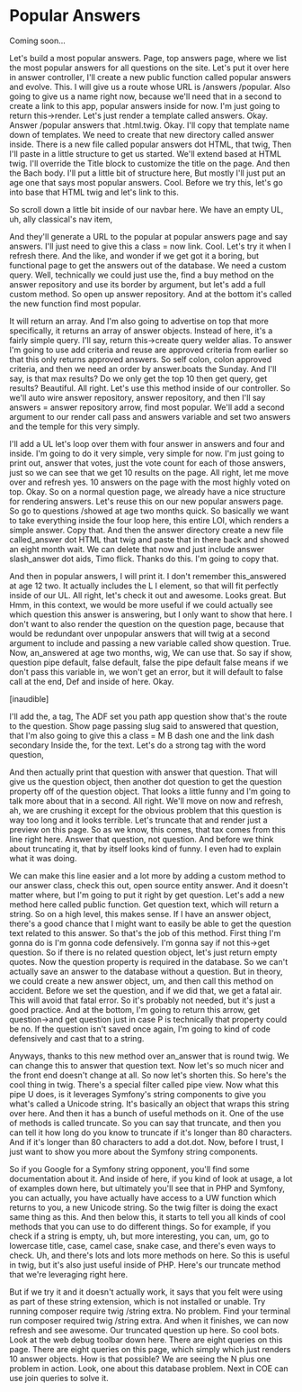 # Popular Answers

Coming soon...

Let's build a most popular answers. Page, top answers page, where we list the most
popular answers for all questions on the site. Let's put it over here in answer
controller, I'll create a new public function called popular answers and evolve.
This. I will give us a route whose URL is /answers /popular. Also going to give us a
name right now, because we'll need that in a second to create a link to this app,
popular answers inside for now. I'm just going to return this->render. Let's just
render a template called answers. Okay. Answer /popular answers that .html.twig.
Okay. I'll copy that template name down of templates. We need to create that new
directory called answer inside. There is a new file called popular answers dot HTML,
that twig, Then I'll paste in a little structure to get us started. We'll extend
based at HTML twig. I'll override the Title block to customize the title on the page.
And then the Bach body. I'll put a little bit of structure here, But mostly I'll just
put an age one that says most popular answers. Cool. Before we try this, let's go
into base that HTML twig and let's link to this.

So scroll down a little bit inside of our navbar here. We have an empty UL, uh, ally
classical's nav item,

And they'll generate a URL to the popular at popular answers page and say answers.
I'll just need to give this a class = now link. Cool. Let's try it when I refresh
there. And the like, and wonder if we get got it a boring, but functional page to get
the answers out of the database. We need a custom query. Well, technically we could
just use the, find a buy method on the answer repository and use its border by
argument, but let's add a full custom method. So open up answer repository. And at
the bottom it's called the new function find most popular.

It will return an array. And I'm also going to advertise on top that more
specifically, it returns an array of answer objects. Instead of here, it's a fairly
simple query. I'll say, return this->create query welder alias. To answer I'm going
to use add criteria and reuse are approved criteria from earlier so that this only
returns approved answers. So self colon, colon approved criteria, and then we need an
order by answer.boats the Sunday. And I'll say, is that max results? Do we only get
the top 10 then get query, get results? Beautiful. All right. Let's use this method
inside of our controller. So we'll auto wire answer repository, answer repository,
and then I'll say answers = answer repository arrow, find most popular. We'll add a
second argument to our render call pass and answers variable and set two answers and
the temple for this very simply.

I'll add a UL let's loop over them with four answer in answers and four and inside.
I'm going to do it very simple, very simple for now. I'm just going to print out,
answer that votes, just the vote count for each of those answers, just so we can see
that we get 10 results on the page. All right, let me move over and refresh yes. 10
answers on the page with the most highly voted on top. Okay. So on a normal question
page, we already have a nice structure for rendering answers. Let's reuse this on our
new popular answers page. So go to questions /showed at age two months quick. So
basically we want to take everything inside the four loop here, this entire LOI,
which renders a simple answer. Copy that. And then the answer directory create a new
file called_answer dot HTML that twig and paste that in there back and showed an
eight month wait. We can delete that now and just include answer slash_answer dot
aids, Timo flick. Thanks do this. I'm going to copy that.

And then in popular answers, I will print it. I don't remember this_answered at age
12 two. It actually includes the L I element, so that will fit perfectly inside of
our UL. All right, let's check it out and awesome. Looks great. But Hmm, in this
context, we would be more useful if we could actually see which question this answer
is answering, but I only want to show that here. I don't want to also render the
question on the question page, because that would be redundant over unpopular answers
that will twig at a second argument to include and passing a new variable called show
question. True. Now, an_answered at age two months, wig, We can use that. So say if
show, question pipe default, false default, false the pipe default false means if we
don't pass this variable in, we won't get an error, but it will default to false call
at the end, Def and inside of here. Okay.

[inaudible]

I'll add the, a tag, The ADF set you path app question show that's the route to the
question. Show page passing slug said to answered that question, that I'm also going
to give this a class = M B dash one and the link dash secondary Inside the, for the
text. Let's do a strong tag with the word question,

And then actually print that question with answer that question. That will give us
the question object, then another dot question to get the question property off of
the question object. That looks a little funny and I'm going to talk more about that
in a second. All right. We'll move on now and refresh, ah, we are crushing it except
for the obvious problem that this question is way too long and it looks terrible.
Let's truncate that and render just a preview on this page. So as we know, this
comes, that tax comes from this line right here. Answer that question, not question.
And before we think about truncating it, that by itself looks kind of funny. I even
had to explain what it was doing.

We can make this line easier and a lot more by adding a custom method to our answer
class, check this out, open source entity answer. And it doesn't matter where, but
I'm going to put it right by get question. Let's add a new method here called public
function. Get question text, which will return a string. So on a high level, this
makes sense. If I have an answer object, there's a good chance that I might want to
easily be able to get the question text related to this answer. So that's the job of
this method. First thing I'm gonna do is I'm gonna code defensively. I'm gonna say if
not this->get question. So if there is no related question object, let's just return
empty quotes. Now the question property is required in the database. So we can't
actually save an answer to the database without a question. But in theory, we could
create a new answer object, um, and then call this method on accident. Before we set
the question, and if we did that, we get a fatal air. This will avoid that fatal
error. So it's probably not needed, but it's just a good practice. And at the bottom,
I'm going to return this arrow, get question->and get question just in case P is
technically that property could be no. If the question isn't saved once again, I'm
going to kind of code defensively and cast that to a string.

Anyways, thanks to this new method over an_answer that is round twig. We can change
this to answer that question text. Now let's so much nicer and the front end doesn't
change at all. So now let's shorten this. So here's the cool thing in twig. There's a
special filter called pipe view. Now what this pipe U does, is it leverages Symfony's
string components to give you what's called a Unicode string. It's basically an
object that wraps this string over here. And then it has a bunch of useful methods on
it. One of the use of methods is called truncate. So you can say that truncate, and
then you can tell it how long do you know to truncate if it's longer than 80
characters. And if it's longer than 80 characters to add a dot.dot. Now, before I
trust, I just want to show you more about the Symfony string components.

So if you Google for a Symfony string opponent, you'll find some documentation about
it. And inside of here, if you kind of look at usage, a lot of examples down here,
but ultimately you'll see that in PHP and Symfony, you can actually, you have
actually have access to a UW function which returns to you, a new Unicode string. So
the twig filter is doing the exact same thing as this. And then below this, it starts
to tell you all kinds of cool methods that you can use to do different things. So for
example, if you check if a string is empty, uh, but more interesting, you can, um, go
to lowercase title, case, camel case, snake case, and there's even ways to check. Uh,
and there's lots and lots more methods on here. So this is useful in twig, but it's
also just useful inside of PHP. Here's our truncate method that we're leveraging
right here.

But if we try it and it doesn't actually work, it says that you felt were using as
part of these string extension, which is not installed or unable. Try running
composer require twig /string extra. No problem. Find your terminal run composer
required twig /string extra. And when it finishes, we can now refresh and see
awesome. Our truncated question up here. So cool bots. Look at the web debug toolbar
down here. There are eight queries on this page. There are eight queries on this
page, which simply which just renders 10 answer objects. How is that possible? We are
seeing the N plus one problem in action. Look, one about this database problem. Next
in COE can use join queries to solve it.

